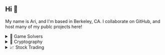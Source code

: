 ## Hi 👋

My name is Ari, and I'm based in Berkeley, CA. I collaborate on GitHub, and host many of my publc projects here!

<details>
<summary>🎲 Game Solvers</summary>

I love writing little “game solvers”, for common, relatively simple games.

My favorites have been [Boggle](https://github.com/ariwbolton/boggle-search-python), [Sudoku](https://github.com/ariwbolton/game-solvers/tree/master/Sudoku), and the [Wikipedia Game](https://github.com/ariwbolton/game-solvers/tree/master/WikipediaGame).

I’ve slowly added to this list over time, going all the way back to when I began programming, so fair warning that many of them are pretty rudimentary.

<details>
  <summary>Other Links</summary>
  
  [game-solvers](https://github.com/ariwbolton/game-solvers) ⋅ [noggle](https://github.com/ariwbolton/noggle) ⋅ [risk-probabilities](https://github.com/ariwbolton/risk-probabilities)
</details>

</details>

<details>
<summary>🔐 Cryptography</summary>

At UC Davis, I had the pleasure of learning from [Prof. Phillip Rogaway](https://www.cs.ucdavis.edu/~rogaway/), who specializes in Cryptography and got me interested cryptographic protocols. (Not “crypto”!) I’ve dabbled in roles which involve cryptography, and built a Substitution Cipher breaker a couple times. The only one of note is a [Markov Chain Monte Carlo algorithm](https://github.com/ariwbolton/substitution-cipher-breaker/tree/master/substitution-cipher-breaker/monte_carlo_improved). 

</details>

<details>
<summary>📈 Stock Trading</summary>

Quite a long time ago, I built a little “stock analyzer” [program](https://github.com/ariwbolton/stock-analyzer). It was able to scrape some historical stock ticker data, and run some very simple algorithms on it. Just thought it was fun — do not under any circumstances use this with real money!

</details>

<!--
**ariwbolton/ariwbolton** is a ✨ _special_ ✨ repository because its `README.md` (this file) appears on your GitHub profile.

Here are some ideas to get you started:

- 🔭 I’m currently working on ...
- 🌱 I’m currently learning ...
- 👯 I’m looking to collaborate on ...
- 🤔 I’m looking for help with ...
- 💬 Ask me about ...
- 📫 How to reach me: ...
- 😄 Pronouns: ...
- ⚡ Fun fact: ...
-->
